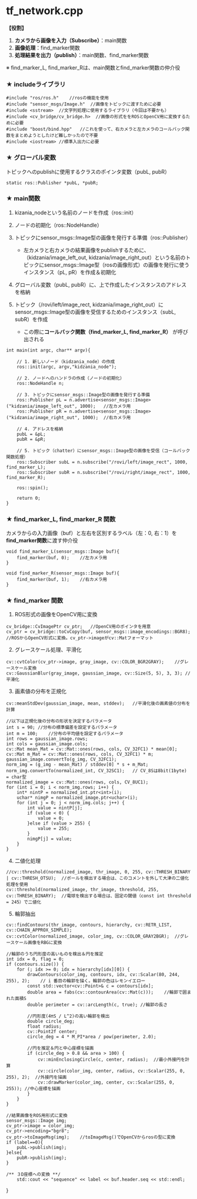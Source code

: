 # tf_network.cpp
**【役割】**　
1. **カメラから画像を入力（Subscribe）**：main関数
2. **画像処理**：find_marker関数
3. **処理結果を出力（publish）**：main関数、find_marker関数

※ find_marker_L, find_marker_Rは、main関数とfind_marker関数の仲介役

### ★ includeライブラリ
```
#include "ros/ros.h"	//rosの機能を使用
#include "sensor_msgs/Image.h"	//画像をトピックに渡すために必要
#include <sstream>	//文字列処理に使用するライブラリ（今回は不要かも）
#include <cv_bridge/cv_bridge.h>  //画像の形式ををROSとOpenCV用に変換するために必要
#include "boost/bind.hpp"	//これを使って、右カメラと左カメラのコールバック関数をまとめようとしたけど難しかったので不要
#include <iostream>	//標準入出力に必要
```

### ★ グローバル変数
トピックへのpublishに使用するクラスのポインタ変数（pubL, pubR）
```
static ros::Publisher *pubL, *pubR;
```

### ★ main関数
1. kizania_nodeという名前のノードを作成（ros::init）

2. ノードの初期化（ros::NodeHandle）

3. トピックにsensor_msgs::Image型の画像を発行する準備（ros::Publisher）
    - 左カメラと右カメラの結果画像をpublishするために、（kidzania/image_left_out, kidzania/image_right_out）という名前のトピックにsensor_msgs::Image型（rosの画像形式）の画像を発行に使うインスタンス（pL, pR）を作成＆初期化

4. グローバル変数（pubL, pubR）に、上で作成したインスタンスのアドレスを格納

5. トピック（/rovi/left/image_rect, kidzania/image_right_out）にsensor_msgs::Image型の画像を受信するためのインスタンス（subL, subR）を作成
	- この際に**コールバック関数（find_marker_L, find_marker_R）** が呼び出される

```
int main(int argc, char** argv){
	
	// 1. 新しいノード（kidzania_node）の作成
	ros::init(argc, argv,"kidzania_node");
	
	// 2. ノードへのハンドラの作成（ノードの初期化）
	ros::NodeHandle n;
	
	// 3. トピックにsensor_msgs::Image型の画像を発行する準備
	ros::Publisher pL = n.advertise<sensor_msgs::Image>("kidzania/image_left_out", 1000);	//左カメラ用
	ros::Publisher pR = n.advertise<sensor_msgs::Image>("kidzania/image_right_out", 1000);	//右カメラ用
	
	// 4. アドレスを格納
	pubL = &pL;	
	pubR = &pR;
	
	// 5. トピック（chatter）にsensor_msgs::Image型の画像を受信（コールバック関数処理）
	ros::Subscriber subL = n.subscribe("/rovi/left/image_rect", 1000, find_marker_L);
	ros::Subscriber subR = n.subscribe("/rovi/right/image_rect", 1000, find_marker_R);
	
	ros::spin();
	
	return 0;
}
```

### ★ find_marker_L, find_marker_R 関数 
カメラからの入力画像（buf）と左右を区別するラベル（左：0, 右：1）を **find_marker関数**に渡す仲介役

```
void find_marker_L(sensor_msgs::Image buf){
	find_marker(buf, 0);	//左カメラ用
}
	
void find_marker_R(sensor_msgs::Image buf){
	find_marker(buf, 1);	//右カメラ用
}	
```
### ★ find_marker 関数 
1. ROS形式の画像をOpenCV用に変換

```
cv_bridge::CvImagePtr cv_ptr;	//OpenCV用のポインタを用意
cv_ptr = cv_bridge::toCvCopy(buf, sensor_msgs::image_encodings::BGR8);	//ROSからOpenCV形式に変換。cv_ptr->imageがcv::Matフォーマット
```

2. グレースケール処理、平滑化
```
cv::cvtColor(cv_ptr->image, gray_image, cv::COLOR_BGR2GRAY);	//グレースケール変換
cv::GaussianBlur(gray_image, gaussian_image, cv::Size(5, 5), 3, 3);	//平滑化
```

3. 画素値の分布を正規化
```
cv::meanStdDev(gaussian_image, mean, stddev);	//平滑化後の画素値の分布を計算

//以下は正規化後の分布の形状を決定するパラメータ
int s = 90;	//分布の標準偏差を設定するパラメータ
int m = 100;	//分布の平均値を設定するパラメータ
int rows = gaussian_image.rows;
int cols = gaussian_image.cols;
cv::Mat mean_Mat = cv::Mat::ones(rows, cols, CV_32FC1) * mean[0];
cv::Mat m_Mat = cv::Mat::ones(rows, cols, CV_32FC1) * m;
gaussian_image.convertTo(g_img, CV_32FC1);
norm_img = (g_img - mean_Mat) / stddev[0] * s + m_Mat;
norm_img.convertTo(normalized_int, CV_32SC1);	// CV_8Sは8bit(1byte) = char型
normalized_image = cv::Mat::ones(rows, cols, CV_8UC1);
for (int i = 0; i < norm_img.rows; i++) {
	int* nintP = normalized_int.ptr<int>(i);
	uchar* nimgP = normalized_image.ptr<uchar>(i);
	for (int j = 0; j < norm_img.cols; j++) {
		int value = nintP[j];
		if (value < 0) {
			value = 0;
		}else if (value > 255) {
			value = 255;
		}
		nimgP[j] = value;
	}
}
```

4. 二値化処理
```
//cv::threshold(normalized_image, thr_image, 0, 255, cv::THRESH_BINARY | cv::THRESH_OTSU);	//ボールを検出する場合は、このコメントを外して大津の二値化処理を使用
cv::threshold(normalized_image, thr_image, threshold, 255, cv::THRESH_BINARY);	//電球を検出する場合は、固定の閾値（const int threshold = 245）で二値化
```
	
5. 輪郭抽出
```
cv::findContours(thr_image, contours, hierarchy, cv::RETR_LIST, cv::CHAIN_APPROX_SIMPLE);	
cv::cvtColor(normalized_image, color_img, cv::COLOR_GRAY2BGR);	//グレースケール画像をRBGに変換
```
	//輪郭のうち円形度の高いものを検出＆円を推定
	int idx = 0, flag = 0;
	if (contours.size()) {
		for (; idx >= 0; idx = hierarchy[idx][0]) {
			drawContours(color_img, contours, idx, cv::Scalar(80, 244, 255), 2);	// i 番目の輪郭を描く。輪郭の色はレモンイエロー
			const std::vector<cv::Point>& c = contours[idx];
			double area = fabs(cv::contourArea(cv::Mat(c)));	//輪郭で囲まれた面積S
			double perimeter = cv::arcLength(c, true); //輪郭の長さ

			//円形度(4πS / L^2)の高い輪郭を検出
			double circle_deg;
			float radius;
			cv::Point2f center;
			circle_deg = 4 * M_PI*area / pow(perimeter, 2.0);

			//円を推定＆円と中心座標を描画
			if (circle_deg > 0.8 && area > 100) {
				cv::minEnclosingCircle(c, center, radius);	//最小外接円を計算
				cv::circle(color_img, center, radius, cv::Scalar(255, 0, 255), 2);	//外接円を描画
				cv::drawMarker(color_img, center, cv::Scalar(255, 0, 255));	//中心座標を描画
			}
		}
	}
	
	//結果画像をROS用形式に変換
	sensor_msgs::Image img;
	cv_ptr->image = color_img;
	cv_ptr->encoding="bgr8";	
	cv_ptr->toImageMsg(img);	//toImageMsg()でOpenCVからrosの型に変換
	if (label==0){
		pubL->publish(img);
	}else{
		pubR->publish(img);
	}
	
	/** ３D座標への変換 **/
		std::cout << "sequence" << label << buf.header.seq << std::endl;	
}	
```
